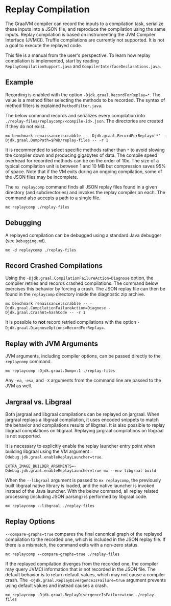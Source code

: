 # Replay Compilation

The GraalVM compiler can record the inputs to a compilation task, serialize these inputs into a JSON file, and reproduce
the compilation using the same inputs. Replay compilation is based on instrumenting the JVM Compiler Interface (JVMCI).
Truffle compilations are currently not supported. It is not a goal to execute the replayed code.

This file is a manual from the user's perspective. To learn how replay compilation is implemented, start by reading
`ReplayCompilationSupport.java` and `CompilerInterfaceDeclarations.java`.

## Example

Recording is enabled with the option `-Djdk.graal.RecordForReplay=*`. The value is a method filter selecting the methods
to be recorded. The syntax of method filters is explained `MethodFilter.java`.

The below command records and serializes every compilation into `./replay-files/replaycomp/<compile-id>.json`.
The directories are created if they do not exist.

```shell
mx benchmark renaissance:scrabble -- -Djdk.graal.RecordForReplay='*' -Djdk.graal.DumpPath=$PWD/replay-files -- -r 1
```

It is recommended to select specific methods rather than `*` to avoid slowing the compiler down and producing gigabytes
of data. The compile speed overhead for recorded methods can be on the order of 10x. The size of a typical compilation
unit is between 1 and 10 MB but compression saves 95% of space. Note that if the VM exits during an ongoing compilation,
some of the JSON files may be incomplete.

The `mx replaycomp` command finds all JSON replay files found in a given directory (and subdirectories) and invokes
the replay compiler on each. The command also accepts a path to a single file.

```shell
mx replaycomp ./replay-files
```

## Debugging

A replayed compilation can be debugged using a standard Java debugger (see `Debugging.md`).

```shell
mx -d replaycomp ./replay-files
```

## Record Crashed Compilations

Using the `-Djdk.graal.CompilationFailureAction=Diagnose` option, the compiler retries and records crashed compilations.
The command below exercises this behavior by forcing a crash. The JSON replay file can then be found in the `replaycomp`
directory inside the diagnostic zip archive.

```shell
mx benchmark renaissance:scrabble -- -Djdk.graal.CompilationFailureAction=Diagnose -Djdk.graal.CrashAt=hashCode -- -r 1
```

It is possible to **not** record retried compilations with the option `-Djdk.graal.DiagnoseOptions=RecordForReplay=`.

## Replay with JVM Arguments

JVM arguments, including compiler options, can be passed directly to the `replaycomp` command.

```shell
mx replaycomp -Djdk.graal.Dump=:1 ./replay-files
```

Any `-ea`, `-esa`, and `-X` arguments from the command line are passed to the JVM as well.

## Jargraal vs. Libgraal

Both jargraal and libgraal compilations can be replayed on jargraal. When jargraal replays a libgraal compilation,
it uses encoded snippets to match the behavior and compilations results of libgraal. It is also possible to replay
libgraal compilations on libgraal. Replaying jargraal compilations on libgraal is not supported.

It is necessary to explicitly enable the replay launcher entry point when building libgraal using the VM argument
`-Ddebug.jdk.graal.enableReplayLauncher=true`.

```shell
EXTRA_IMAGE_BUILDER_ARGUMENTS=-Ddebug.jdk.graal.enableReplayLauncher=true mx --env libgraal build
```

When the `--libgraal` argument is passed to `mx replaycomp`, the previously built libgraal native library is loaded, and
the native launcher is invoked instead of the Java launcher. With the below command, all replay related processing
(including JSON parsing) is performed by libgraal code.

```shell
mx replaycomp --libgraal ./replay-files
```

## Replay Options

`--compare-graphs=true` compares the final canonical graph of the replayed compilation to the recorded one, which is
included in the JSON replay file. If there is a mismatch, the command exits with a non-zero status.

```shell
mx replaycomp --compare-graphs=true ./replay-files
```

If the replayed compilation diverges from the recorded one, the compiler may query JVMCI information that is not
recorded in the JSON file. The default behavior is to return default values, which may not cause a compiler crash.
The `-Djdk.graal.ReplayDivergenceIsFailure=true` argument prevents using default values and instead causes a crash.

```shell
mx replaycomp -Djdk.graal.ReplayDivergenceIsFailure=true ./replay-files
```
